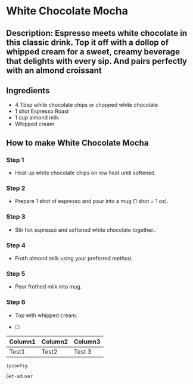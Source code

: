 # White Chocolate Mocha​


## Description: Espresso meets white chocolate in this classic drink. Top it off with a dollop of whipped cream for a sweet, creamy beverage that delights with every sip. And pairs perfectly with an almond croissant


## Ingredients

- 4 Tbsp white chocolate chips or chopped white chocolate
- 1 shot Espresso Roast
- 1 cup almond milk
- Whipped cream

## How to make White Chocolate Mocha​

### Step 1

- Heat up white chocolate chips on low heat until softened.

### Step 2

- Prepare 1 shot of espresso and pour into a mug (1 shot = 1 oz).

### Step 3

- Stir hot espresso and softened white chocolate together..

### Step 4

- Froth almond milk using your preferred method.

### Step 5

- Pour frothed milk into mug.

### Step 6

- Top with whipped cream.


- [ ]



| Column1 | Column2 | Column3|
|---------|---------|--------|
| Test1   | Test2   | Test 3 |

`ipconfig`

```
Get-aduser
```